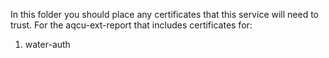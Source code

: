 In this folder you should place any certificates that this service will need to trust. For the aqcu-ext-report that includes certificates for:

1. water-auth
